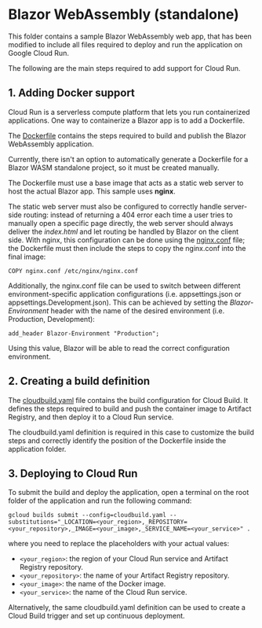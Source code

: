 # Blazor WebAssembly (standalone)

This folder contains a sample Blazor WebAssembly web app, that has been modified to include all files required to deploy and run the application on Google Cloud Run.

The following are the main steps required to add support for Cloud Run.

## 1. Adding Docker support

Cloud Run is a serverless compute platform that lets you run containerized applications. One way to containerize a Blazor app is to add a Dockerfile.

The [Dockerfile](BlazorWasmStandaloneApp/Dockerfile) contains the steps required to build and publish the Blazor WebAssembly application. 

Currently, there isn't an option to automatically generate a Dockerfile for a Blazor WASM standalone project, so it must be created manually.

The Dockerfile must use a base image that acts as a static web server to host the actual Blazor app. This sample uses **nginx**.

The static web server must also be configured to correctly handle server-side routing: instead of returning a 404 error each time a user tries to manually open a specific page directly, the web server should always deliver the *index.html* and let routing be handled by Blazor on the client side.
With nginx, this configuration can be done using the [nginx.conf](nginx.conf) file; the Dockerfile must then include the steps to copy the nginx.conf into the final image:
```
COPY nginx.conf /etc/nginx/nginx.conf
```

Additionally, the nginx.conf file can be used to switch between different environment-specific application configurations (i.e. appsettings.json or appsettings.Development.json). This can be achieved by setting the *Blazor-Environment* header with the name of the desired environment (i.e. Production, Development):
```
add_header Blazor-Environment "Production";
```

Using this value, Blazor will be able to read the correct configuration environment.


## 2. Creating a build definition

The [cloudbuild.yaml](cloudbuild.yaml) file contains the build configuration for Cloud Build. It defines the steps required to build and push the container image to Artifact Registry, and then deploy it to a Cloud Run service.

The cloudbuild.yaml definition is required in this case to customize the build steps and correctly identify the position of the Dockerfile inside the application folder.

## 3. Deploying to Cloud Run

To submit the build and deploy the application, open a terminal on the root folder of the application and run the following command:

```console
gcloud builds submit --config=cloudbuild.yaml --substitutions="_LOCATION=<your_region>,_REPOSITORY=<your_repository>,_IMAGE=<your_image>,_SERVICE_NAME=<your_service>" .
```

where you need to replace the placeholders with your actual values:
- `<your_region>`: the region of your Cloud Run service and Artifact Registry repository.
- `<your_repository>`: the name of your Artifact Registry repository.
- `<your_image>`: the name of the Docker image.
- `<your_service>`: the name of the Cloud Run service.

Alternatively, the same cloudbuild.yaml definition can be used to create a Cloud Build trigger and set up continuous deployment.